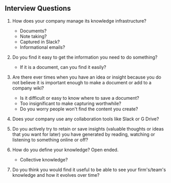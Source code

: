 ## Interview Questions

1. How does your company manage its knowledge infrastructure?

    * Documents?
    * Note taking?
    * Captured in Slack?
    * Informational emails?

2. Do you find it easy to get the information you need to do something?

    * If it is a document, can you find it easily?

3. Are there ever times when you have an idea or insight because you do not believe it is important enough to make a document or add to a company wiki?

    * Is it difficult or easy to know where to save a document?
    * Too insignificant to make capturing worthwhile?
    * Do you worry people won't find the content you create?

4. Does your company use any collaboration tools like Slack or G Drive?

5. Do you actively try to retain or save insights (valuable thoughts or ideas that you want for later) you have generated by reading, watching or listening to something online or off?

6. How do you define your knowledge? Open ended.

    * Collective knowledge?

7. Do you think you would find it useful to be able to see your firm's/team's knowledge and how it evolves over time?